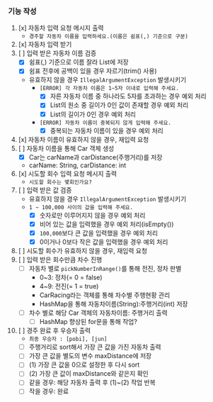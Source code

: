 ### 기능 작성
1. [x] 자동차 입력 요청 메시지 출력
    - `경주할 자동차 이름을 입력하세요.(이름은 쉼표(,) 기준으로 구분)`
2. [x] 자동차 입력 받기
3. [ ] 입력 받은 자동차 이름 검증   
   - [x] 쉼표(,) 기준으로 이름 잘라 List에 저장
   - [x] 쉼표 전후에 공백이 있을 경우 자르기(trim() 사용)
   - 유효하지 않을 경우 `IllegalArgumentException` 발생시키기
     - `[ERROR] 각 자동차 이름은 1~5자 이내로 입력해 주세요.`
       - [x] 자른 자동차 이름 중 하나라도 5자를 초과하는 경우 예외 처리
       - [x] List의 원소 중 길이가 0인 값이 존재할 경우 예외 처리
       - [x] List의 길이가 0인 경우 예외 처리
     - `[ERROR] 자동차 이름이 중복되지 않게 입력해 주세요.`
       - [X] 중복되는 자동차 이름이 있을 경우 예외 처리
4. [x] 자동차 이름이 유효하지 않을 경우, 재입력 요청
5. [ ] 자동차 이름을 통해 Car 객체 생성
    - [x] Car는 carName과 carDistance(주행거리)를 저장
    - carName: String, carDistance: int
6. [x] 시도할 회수 입력 요청 메시지 출력
    - `시도할 회수는 몇회인가요?`
7. [ ] 입력 받은 값 검증
    - 유효하지 않을 경우 `IllegalArgumentException` 발생시키기
    - `1 ~ 100,000 사이의 값을 입력해 주세요.`
      - [x] 숫자로만 이루어지지 않을 경우 예외 처리
      - [x] 비어 있는 값을 입력했을 경우 예외 처리(isEmpty())
      - [X] `100,000`보다 큰 값을 입력했을 경우 예외 처리
      - [X] 0이거나 0보다 작은 값을 입력했을 경우 예외 처리
8. [ ] 시도할 회수가 유효하지 않을 경우, 재입력 요청
9. [ ] 입력 받은 회수만큼 차수 진행
    - [ ] 자동차 별로 `pickNumberInRange()`를 통해 전진, 정차 판별
      - 0~3: 정차(= 0 = false)
      - 4~9: 전진(= 1 = true)
      - CarRacing라는 객체를 통해 차수별 주행현황 관리
      - HashMap을 통해 자동차이름(String):주행거리(int) 저장
    - [ ] 차수 별로 해당 Car 객체의 자동차이름: 주행거리 출력
      - [ ] HashMap 향상된 for문을 통해 작업?
10. [ ] 경주 완료 후 우승자 출력
     - `최종 우승자 : [pobi], [jun]`
     - [ ] 주행거리로 sort해서 가장 큰 값을 가진 자동차 출력
     - [ ] 가장 큰 값을 별도의 변수 maxDistance에 저장
     - [ ] (1) 가장 큰 값을 0으로 설정한 후 다시 sort
     - [ ] (2) 가장 큰 값이 maxDistance와 같은지 확인
     - [ ] 같을 경우: 해당 자동차 출력 후 (1)~(2) 작업 반복
     - [ ] 작을 경우: 완료